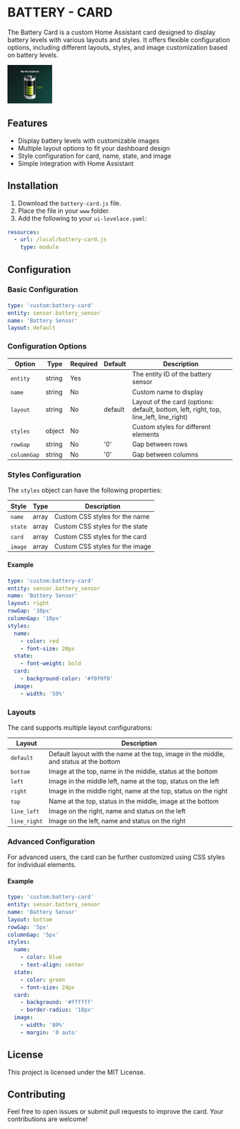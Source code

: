 # BATTERY - CARD

The Battery Card is a custom Home Assistant card designed to display battery levels with various layouts and styles. It offers flexible configuration options, including different layouts, styles, and image customization based on battery levels.


<img src="https://raw.githubusercontent.com/MaxxKra/README_images/master/Battery-Card/layout_right.jpg" alt="Example" width="100"/>

## Features

- Display battery levels with customizable images
- Multiple layout options to fit your dashboard design
- Style configuration for card, name, state, and image
- Simple integration with Home Assistant

## Installation

1. Download the `battery-card.js` file.
2. Place the file in your `www` folder.
3. Add the following to your `ui-lovelace.yaml`:

```yaml
resources:
  - url: /local/battery-card.js
    type: module
```

## Configuration

### Basic Configuration

```yaml
type: 'custom:battery-card'
entity: sensor.battery_sensor
name: 'Battery Sensor'
layout: default
```

### Configuration Options

| Option       | Type   | Required | Default   | Description                                      |
|--------------|--------|----------|-----------|--------------------------------------------------|
| `entity`     | string | Yes      |           | The entity ID of the battery sensor              |
| `name`       | string | No       |           | Custom name to display                           |
| `layout`     | string | No       | default   | Layout of the card (options: default, bottom, left, right, top, line_left, line_right) |
| `styles`     | object | No       |           | Custom styles for different elements             |
| `rowGap`     | string | No       | '0'       | Gap between rows                                 |
| `columnGap`  | string | No       | '0'       | Gap between columns                              |

### Styles Configuration

The `styles` object can have the following properties:

| Style    | Type   | Description                                               |
|----------|--------|-----------------------------------------------------------|
| `name`   | array  | Custom CSS styles for the name                             |
| `state`  | array  | Custom CSS styles for the state                            |
| `card`   | array  | Custom CSS styles for the card                             |
| `image`  | array  | Custom CSS styles for the image                            |

#### Example

```yaml
type: 'custom:battery-card'
entity: sensor.battery_sensor
name: 'Battery Sensor'
layout: right
rowGap: '10px'
columnGap: '10px'
styles:
  name:
    - color: red
    - font-size: 20px
  state:
    - font-weight: bold
  card:
    - background-color: '#f0f0f0'
  image:
    - width: '50%'
```

### Layouts

The card supports multiple layout configurations:

| Layout     | Description                                                    |
|------------|----------------------------------------------------------------|
| `default`  | Default layout with the name at the top, image in the middle, and status at the bottom |
| `bottom`   | Image at the top, name in the middle, status at the bottom     |
| `left`     | Image in the middle left, name at the top, status on the left  |
| `right`    | Image in the middle right, name at the top, status on the right|
| `top`      | Name at the top, status in the middle, image at the bottom     |
| `line_left`| Image on the right, name and status on the left                |
| `line_right`| Image on the left, name and status on the right               |

### Advanced Configuration

For advanced users, the card can be further customized using CSS styles for individual elements.

#### Example

```yaml
type: 'custom:battery-card'
entity: sensor.battery_sensor
name: 'Battery Sensor'
layout: bottom
rowGap: '5px'
columnGap: '5px'
styles:
  name:
    - color: blue
    - text-align: center
  state:
    - color: green
    - font-size: 24px
  card:
    - background: '#ffffff'
    - border-radius: '10px'
  image:
    - width: '80%'
    - margin: '0 auto'
```

## License

This project is licensed under the MIT License.

## Contributing

Feel free to open issues or submit pull requests to improve the card. Your contributions are welcome!
